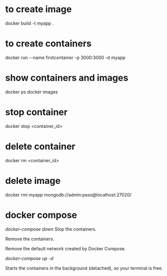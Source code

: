 # to create image

docker build -t myapp .

# to create containers 
 
docker run --name firstcontainer -p 3000:3000 -d myapp

# show containers and images

docker ps
docker images

# stop container 
docker stop <container_id>
# delete container
docker rm <container_id>

# delete image
docker rmi myapp
mongodb://admin:pass@localhost:27020/

# docker compose

 *docker-compose down*
Stop the containers.

Remove the containers.

Remove the default network created by Docker Compose.

 *docker-compose up -d*

 Starts the containers in the background (detached), so your terminal is free.

